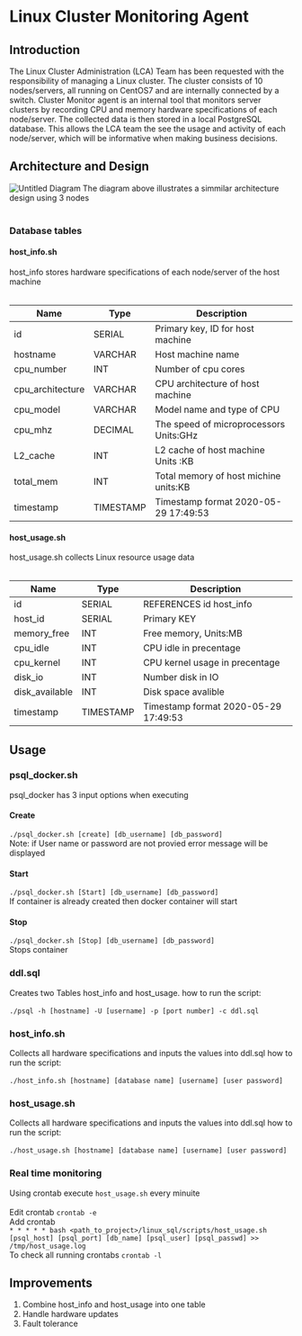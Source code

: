 # Linux Cluster Monitoring Agent
## Introduction
The Linux Cluster Administration (LCA) Team has been requested with the responsibility of managing a Linux cluster. The cluster consists of 10 nodes/servers, all running on CentOS7 and are internally connected by a switch. Cluster Monitor agent is an internal tool that monitors server clusters by recording CPU and memory hardware specifications of each node/server. The collected data is then stored in a local PostgreSQL database. This allows the LCA team the  see the usage and activity of each node/server, which will be informative when making business decisions.
## Architecture and Design
![Untitled Diagram](https://user-images.githubusercontent.com/64488220/81887214-9e1e1680-956c-11ea-8fb2-5055bb4d5c9d.png)
The diagram above illustrates a simmilar architecture design using 3 nodes  <br /> <br /> 
### Database tables
#### host_info.sh
host_info stores hardware specifications of each node/server of the host machine <br />  <br /> 

| Name             | Type      | Description                               |
|------------------|-----------|-------------------------------------------|
| id               | SERIAL    | Primary key, ID for host machine          |
| hostname         | VARCHAR   | Host machine name                         |
| cpu_number       | INT       | Number of cpu cores                       |
| cpu_architecture | VARCHAR   | CPU architecture of host machine          |
| cpu_model        | VARCHAR   | Model name and type of CPU                |
| cpu_mhz          | DECIMAL   | The speed of microprocessors Units:GHz    |
| L2_cache         | INT       | L2 cache of host machine Units :KB        |
| total_mem        | INT       | Total memory of host michine units:KB     |
| timestamp        | TIMESTAMP | Timestamp format 2020-05-29 17:49:53      |

#### host_usage.sh
host_usage.sh collects Linux resource usage data <br />  <br /> 

| Name             | Type      | Description                               |
|------------------|-----------|-------------------------------------------|
| id               | SERIAL    | REFERENCES id host_info                   |
| host_id          | SERIAL    | Primary KEY                               |
| memory_free      | INT       | Free memory, Units:MB                     |
| cpu_idle         | INT       | CPU idle in precentage                    |
| cpu_kernel       | INT       | CPU kernel usage in precentage            |
| disk_io          | INT       | Number disk in IO                         |
| disk_available   | INT       | Disk space avalible                       |
| timestamp        | TIMESTAMP | Timestamp format 2020-05-29 17:49:53      |

## Usage
### psql_docker.sh
psql_docker has 3 input options when executing 
#### Create 
`./psql_docker.sh [create] [db_username] [db_password]`<br /> 
Note: if User name or password are not provied error message will be displayed
#### Start
`./psql_docker.sh [Start] [db_username] [db_password]`<br /> 
If container is already created then docker container will start  
#### Stop
`./psql_docker.sh [Stop] [db_username] [db_password]`<br /> 
Stops  container
### ddl.sql
Creates two Tables host_info and host_usage. 
how to run the script:<br />  <br /> 
`./psql -h [hostname] -U [username] -p [port number] -c ddl.sql`
### host_info.sh
Collects all hardware specifications and inputs the values into ddl.sql
how to run the script:<br />  <br /> 
`./host_info.sh [hostname] [database name] [username] [user password]`
### host_usage.sh
Collects all hardware specifications and inputs the values into ddl.sql
how to run the script:<br />  <br /> 
`./host_usage.sh [hostname] [database name] [username] [user password]`
### Real time monitoring 
Using crontab execute `host_usage.sh` every minuite <br />  <br /> 
Edit crontab `crontab -e` <br /> 
Add crontab<br />
`* * * * * bash <path_to_project>/linux_sql/scripts/host_usage.sh [psql_host] [psql_port] [db_name] [psql_user] [psql_passwd] >> /tmp/host_usage.log`<br /> 
To check all running crontabs `crontab -l`
## Improvements 
1) Combine host_info and host_usage into one table
2) Handle hardware updates 
3) Fault tolerance
